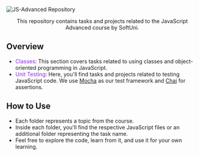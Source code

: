 ![JS-Advanced Repository](https://via.placeholder.com/800x100/FFA500/000000?text=JS-Advanced+Repository)

<div align="center">
    <p>This repository contains tasks and projects related to the JavaScript Advanced course by SoftUni.</p>
</div>



## Overview
- <span style="color: #8A2BE2;">Classes</span>: This section covers tasks related to using classes and object-oriented programming in JavaScript.
- <span style="color: #8A2BE2;">Unit Testing</span>: Here, you'll find tasks and projects related to testing JavaScript code. We use [Mocha](https://mochajs.org/) as our test framework and [Chai](https://www.chaijs.com/) for assertions.


## How to Use 
- Each folder represents a topic from the course.
- Inside each folder, you'll find the respective JavaScript files or an additional folder representing the task name.
- Feel free to explore the code, learn from it, and use it for your own learning.


